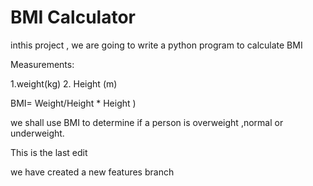 # BMI Calculator 
inthis project , we are going to write a python program to calculate BMI 

Measurements:

1.weight(kg)
2. Height (m)

 BMI= Weight/Height * Height )

we shall use BMI to determine if a person is overweight ,normal or underweight.


 This is the last edit 

 we have created a new features branch




